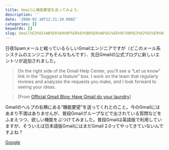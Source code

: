 ```yaml
---
title: Gmailに機能要望を送ってみよう。
description: ''
date: '2008-02-10T12:21:10.000Z'
categories: []
keywords: []
slug: Gmail%E3%81%AB%E6%A9%9F%E8%83%BD%E8%A6%81%E6%9C%9B%E3%82%92%E9%80%81%E3%81%A3%E3%81%A6%E3%81%BF%E3%82%88%E3%81%86%E3%80%82
---
```

日夜Spamメールと戦っているらしいGmailエンジニアですが（どこのメール系システムのエンジニアもそんなもんです）、先日Gmailの公式ブログに新しいエントリが追加されました。

> On the right side of the Gmail Help Center, you’ll see a “Let us know” link in the “Suggest a feature” box. I work on the team that regularly reviews and analyzes the requests you make, and I look forward to seeing your ideas.

> \[From [Official Gmail Blog: Have Gmail do your laundry](http://gmailblog.blogspot.com/2008/02/have-gmail-do-your-laundry.html)\]

Gmailのヘルプの右横にある”機能要望”を送ってくれとのこと。今のGmailにはあまり不満はありませんが、普段Gmailグループなどで出されている質問などをふまえつつ、欲しい機能をぶつけてみました。普段Gmailは英語版で利用していますが、そういえば日本語版GmailにはまだGmail 2.0ってやってきていないんですよね？

[Google](http://technorati.com/tag/Google)
